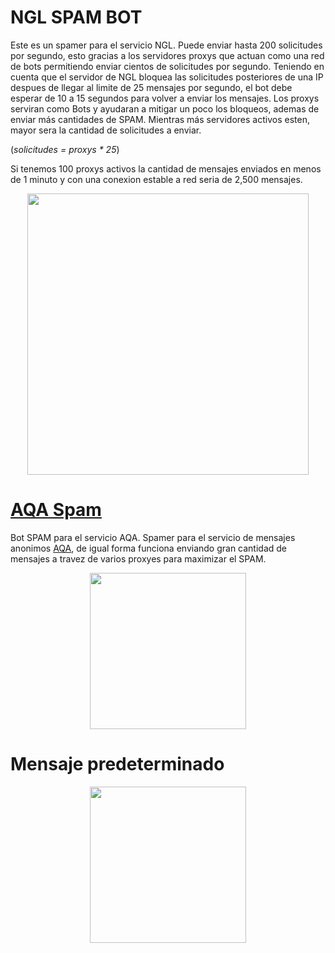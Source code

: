 # NGL SPAM BOT

Este es un spamer para el servicio NGL. Puede enviar hasta 200 solicitudes por segundo, esto gracias a los servidores proxys que actuan como una red de bots permitiendo enviar cientos de solicitudes por segundo.
Teniendo en cuenta que el servidor de NGL bloquea las solicitudes posteriores de una IP despues de llegar al limite de 25 mensajes por segundo, el bot debe esperar de 10 a 15 segundos para volver a enviar los mensajes. Los proxys serviran como Bots y ayudaran a mitigar un poco los bloqueos, ademas de enviar más cantidades de SPAM.
Mientras más servidores activos esten, mayor sera la cantidad de solicitudes a enviar.

(*solicitudes = proxys * 25*)

Si tenemos 100 proxys activos la cantidad de mensajes enviados en menos de 1 minuto y con una conexion estable a red seria de 2,500 mensajes.

<p align="center">
    <img src='https://github.com/user-attachments/assets/ce81ad2d-5d58-4c8a-a0de-7dab649cd9ea' width=450>
</p>

# <a href='/aqa-spam/'>AQA Spam</a>
Bot SPAM para el servicio AQA. Spamer para el servicio de mensajes anonimos <a href='https://aqa.link'>AQA</a>, de igual forma funciona enviando gran cantidad de mensajes a travez de varios proxyes para maximizar el SPAM.
<p align="center">
    <img src='https://github.com/user-attachments/assets/bd5a208f-5af2-4cab-af5b-71c85a59c793' width=250>
</p>

# Mensaje predeterminado
<p align="center">
    <img src='https://github.com/user-attachments/assets/9a13e3d6-bb47-41e7-8923-e82886a00668' width=250>
</p>
